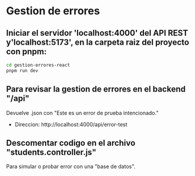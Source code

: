 # Gestion de errores

## Iniciar el servidor 'localhost:4000' del API REST y'localhost:5173', en la carpeta raiz del proyecto con pnpm:

```bash
cd gestion-errores-react
pnpm run dev
```

## Para revisar la gestion de errores en el backend "/api"

Devuelve .json con "Este es un error de prueba intencionado."

- Direccion: http://localhost:4000/api/error-test 

## Descomentar codigo en el archivo "students.controller.js"

Para simular o probar error con una "base de datos".